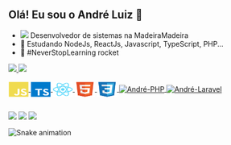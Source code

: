 ## Olá! Eu sou o André Luiz 👋

- <img height="14em" src="https://user-images.githubusercontent.com/51085904/145732783-9e2aedbd-18b9-4037-8e75-ce15645280fd.png"/> Desenvolvedor de sistemas na MadeiraMadeira
- 📖 Estudando NodeJs, ReactJs, Javascript, TypeScript, PHP...
- 🚀 #NeverStopLearning rocket

<div>
  <a href="https://github.com/andreluizmicro">
  <img height="180em" src="https://github-readme-stats.vercel.app/api?username=andreluizmicro&show_icons=true&theme=dark&include_all_commits=true&count_private=true"/>
  <img height="180em" src="https://github-readme-stats.vercel.app/api/top-langs/?username=andreluizmicro&layout=compact&langs_count=7&theme=dark"/>
</div>

<div style="display: inline_block"><br>
  <img align="center" alt="André-Js" height="30" width="40" src="https://raw.githubusercontent.com/devicons/devicon/master/icons/javascript/javascript-plain.svg">
  <img align="center" alt="André-Ts" height="30" width="40" src="https://raw.githubusercontent.com/devicons/devicon/master/icons/typescript/typescript-plain.svg">
  <img align="center" alt="André-React" height="30" width="40" src="https://raw.githubusercontent.com/devicons/devicon/master/icons/react/react-original.svg">
  <img align="center" alt="André-HTML" height="30" width="40" src="https://raw.githubusercontent.com/devicons/devicon/master/icons/html5/html5-original.svg">
  <img align="center" alt="André-CSS" height="30" width="40" src="https://raw.githubusercontent.com/devicons/devicon/master/icons/css3/css3-original.svg">
  <img align="center" alt="André-PHP" height="70" width="70" src="https://cdn.jsdelivr.net/gh/devicons/devicon/icons/php/php-original.svg">
  <img align="center" alt="André-Laravel" height="45" width="45" src="https://cdn.jsdelivr.net/gh/devicons/devicon/icons/laravel/laravel-plain-wordmark.svg">
</div>
  
##
  
  <div> 
  
  <a href="https://www.instagram.com/andreluizzzzzzzzzz/" target="_blank"><img src="https://img.shields.io/badge/-Instagram-%23E4405F?style=for-the-badge&logo=instagram&logoColor=white" target="_blank"></a>
  <a href = "mailto:andreluizmicro@gmail.com"><img src="https://img.shields.io/badge/-Gmail-%23333?style=for-the-badge&logo=gmail&logoColor=white" target="_blank"></a>
  <a href="https://www.linkedin.com/in/andr%C3%A9-luiz-763062146/" target="_blank"><img src="https://img.shields.io/badge/-LinkedIn-%230077B5?style=for-the-badge&logo=linkedin&logoColor=white" target="_blank"></a> 
    
 
![Snake animation](https://github.com/andreluizmicro/andreluizmicro/blob/output/github-contribution-grid-snake.svg)
  
</div>
